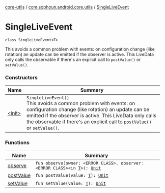 [core-utils](../../index.md) / [com.sophoun.android.core.utils](../index.md) / [SingleLiveEvent](./index.md)

# SingleLiveEvent

`class SingleLiveEvent<T>`

This avoids a common problem with events: on configuration change (like rotation) an update
can be emitted if the observer is active. This LiveData only calls the observable if there's an
explicit call to `postValue()` or `setValue()`.

### Constructors

| Name | Summary |
|---|---|
| [&lt;init&gt;](-init-.md) | `SingleLiveEvent()`<br>This avoids a common problem with events: on configuration change (like rotation) an update can be emitted if the observer is active. This LiveData only calls the observable if there's an explicit call to `postValue()` or `setValue()`. |

### Functions

| Name | Summary |
|---|---|
| [observe](observe.md) | `fun observe(owner: <ERROR CLASS>, observer: <ERROR CLASS><in `[`T`](index.md#T)`>): `[`Unit`](https://kotlinlang.org/api/latest/jvm/stdlib/kotlin/-unit/index.html) |
| [postValue](post-value.md) | `fun postValue(value: `[`T`](index.md#T)`): `[`Unit`](https://kotlinlang.org/api/latest/jvm/stdlib/kotlin/-unit/index.html) |
| [setValue](set-value.md) | `fun setValue(value: `[`T`](index.md#T)`): `[`Unit`](https://kotlinlang.org/api/latest/jvm/stdlib/kotlin/-unit/index.html) |
